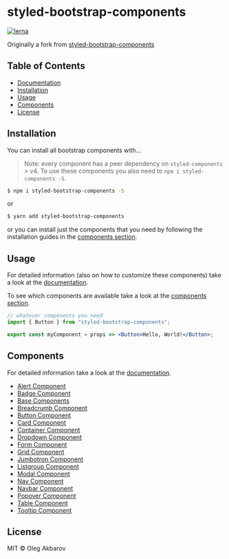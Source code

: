 # styled-bootstrap-components

<!-- [![npm](https://img.shields.io/npm/v/styled-bootstrap-components.svg?style=flat-square)](https://www.npmjs.com/package/styled-bootstrap-components) -->
<!-- [![Travis branch](https://img.shields.io/travis/aichbauer/styled-bootstrap-components/master.svg?style=flat-square)](https://travis-ci.org/aichbauer/styled-bootstrap-components) -->
<!-- [![Codecov branch](https://img.shields.io/codecov/c/github/aichbauer/styled-bootstrap-components/master.svg?style=flat-square)](https://codecov.io/gh/aichbauer/styled-bootstrap-components) -->
<!-- [![storybook](https://img.shields.io/badge/docs%20with-storybook-f1618c.svg?style=flat-square)](https://aichbauer.github.io/styled-bootstrap-components) -->

[![lerna](https://img.shields.io/badge/maintained%20with-lerna-cc00ff.svg?style=flat-square)](https://lernajs.io/)

Originally a fork from [styled-bootstrap-components](https://github.com/aichbauer/styled-bootstrap-components)

## Table of Contents

- [Documentation](https://aichbauer.github.io/styled-bootstrap-components)
- [Installation](#installation)
- [Usage](#Usage)
- [Components](#components)
- [License](#license)

## Installation

You can install all bootstrap components with...

> Note: every component has a peer dependency on `styled-components` > v4. To use these components you also need to `npm i styled-components -S`.

```sh
$ npm i styled-bootstrap-components -S
```

or

```sh
$ yarn add styled-bootstrap-components
```

or you can install just the components that you need by following the installation guides in the [components section](#components).

## Usage

For detailed information (also on how to customize these components) take a look at the [documentation](https://aichbauer.github.io/styled-bootstrap-components).

To see which components are available take a look at the [components section](#components).

```jsx
// whatever components you need
import { Button } from "styled-bootstrap-components";

export const myComponent = props => <Button>Hello, World!</Button>;
```

## Components

For detailed information take a look at the [documentation](https://aichbauer.github.io/styled-bootstrap-components).

- [Alert Component](https://github.com/aichbauer/styled-bootstrap-components/tree/master/packages/styled-alert-component#readme)
- [Badge Component](https://github.com/aichbauer/styled-bootstrap-components/tree/master/packages/styled-badge-component#readme)
- [Base Components](https://github.com/aichbauer/styled-bootstrap-components/tree/master/packages/styled-base-components#readme)
- [Breadcrumb Component](https://github.com/aichbauer/styled-bootstrap-components/tree/master/packages/styled-breadcrumb-component#readme)
- [Button Component](https://github.com/aichbauer/styled-bootstrap-components/tree/master/packages/styled-button-component#readme)
- [Card Component](https://github.com/aichbauer/styled-bootstrap-components/tree/master/packages/styled-card-component#readme)
- [Container Component](https://github.com/aichbauer/styled-bootstrap-components/tree/master/packages/styled-container-component#readme)
- [Dropdown Component](https://github.com/aichbauer/styled-bootstrap-components/tree/master/packages/styled-dropdown-component#readme)
- [Form Component](https://github.com/aichbauer/styled-bootstrap-components/tree/master/packages/styled-form-component#readme)
- [Grid Component](https://github.com/aichbauer/styled-bootstrap-components/tree/master/packages/styled-grid-system-component#readme)
- [Jumbotron Component](https://github.com/aichbauer/styled-bootstrap-components/tree/master/packages/styled-jumbotron-component#readme)
- [Listgroup Component](https://github.com/aichbauer/styled-bootstrap-components/tree/master/packages/styled-listgroup-component#readme)
- [Modal Component](https://github.com/aichbauer/styled-bootstrap-components/tree/master/packages/styled-modal-component#readme)
- [Nav Component](https://github.com/aichbauer/styled-bootstrap-components/tree/master/packages/styled-nav-component#readme)
- [Navbar Component](https://github.com/aichbauer/styled-bootstrap-components/tree/master/packages/styled-navbar-component#readme)
- [Popover Component](https://github.com/aichbauer/styled-bootstrap-components/tree/master/packages/styled-popover-component#readme)
- [Table Component](https://github.com/aichbauer/styled-bootstrap-components/tree/master/packages/styled-table-component#readme)
- [Tooltip Component](https://github.com/aichbauer/styled-bootstrap-components/tree/master/packages/styled-tooltip-component#readme)

## License

MIT © Oleg Akbarov
